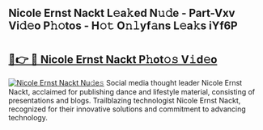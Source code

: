 ## Nicole Ernst Nackt L𝚎a𝚔ed N𝚞𝚍e - Part-Vxv Vi𝚍𝚎o P𝚑𝚘tos - H𝚘𝚝 O𝚗𝚕yf𝚊ns L𝚎a𝚔s iYf6P

# <h2><a href="http://kf3h33l.oniu.top/?m=Nicole+Ernst+Nackt">🔗👉 🔴 Nicole Ernst Nackt P𝚑ot𝚘𝚜 V𝚒d𝚎o</a></h2>

[![Nicole Ernst Nackt Nu𝚍e𝚜](https://i.imgur.com/0qMVB7G.gif)](http://kf3h33l.oniu.top/?m=Nicole+Ernst+Nackt)
Social media thought leader Nicole Ernst Nackt, acclaimed for publishing dance and lifestyle material, consisting of presentations and blogs. Trailblazing technologist Nicole Ernst Nackt, recognized for their innovative solutions and commitment to advancing technology.  
